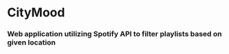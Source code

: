 # CityMood
<h3>Web application utilizing Spotify API to filter playlists based on given location</h3>
